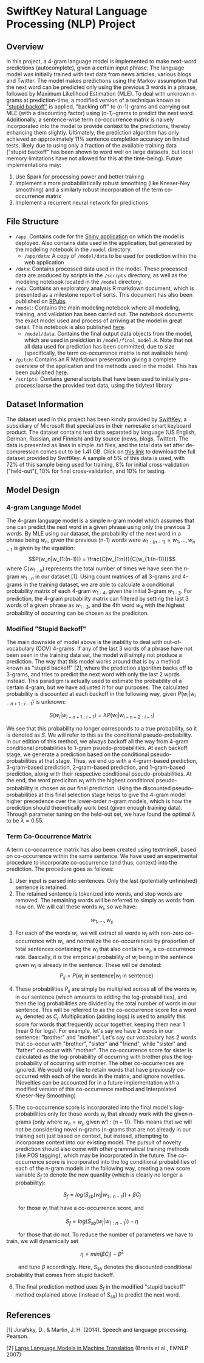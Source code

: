 # SwiftKey Natural Language Processing (NLP) Project

## Overview
In this project, a 4-gram language model is implemented to make next-word predictions (autocomplete), given a certain input phrase. The language model was initially trained with text data from news articles, various blogs and Twitter. The model makes predictions using the Markov assumption that the next word can be predicted only using the previous 3 words in a phrase, followed by Maximum Likelihood Estimation (MLE). To deal with unknown n-grams at prediction-time, a modified version of a technique known as ["stupid backoff"](https://aclanthology.org/D07-1090.pdf) is applied, "backing off" to (n-1)-grams and carrying out MLE (with a discounting factor) using (n-1)-grams to predict the next word. Additionally, a sentence-wise term co-occurrence matrix is naively incorporated into the model to provide context to the predictions, thereby enhancing them slightly. Ultimately, the prediction algorithm has only achieved an approximately 11% sentence completion accuracy on limited tests, likely due to using only a fraction of the available training data ("stupid backoff" has been shown to word well on large datasets, but local memory limitations have not allowed for this at the time-being). Future implementations may: 

1. Use Spark for processing power and better training
2. Implement a more probabilistically robust smoothing (like Kneser-Ney smoothing) and a similarly robust incorporation of the term co-occurrence matrix
3. Implement a recurrent neural network for predictions


## File Structure

- `/app`: Contains code for the [Shiny application](https://akota64.shinyapps.io/Autocomplete_Application) on which the model is deployed. Also contains data used in the application, but generated by the modeling notebook in the `/model` directory.
  - `/app/data`: A copy of `/model/data` to be used for prediction within the web application
- `/data`: Contains processed data used in the model. These processed data are produced by scripts in the `/scripts` directory, as well as the modeling notebook located in the `/model` directory.
- `/eda`: Contains an exploratory analysis R markdown document, which is presented as a milestone report of sorts. This document has also been published on [RPubs](https://rpubs.com/imak64/932787).
- `/model`: Contains the main modeling notebook where all modeling, training, and validation has been carried out. The notebook documents the exact model used and process of arriving at the model in great detail. This notebook is also published [here](https://rpubs.com/imak64/935112).
  - `/model/data`: Contains the final output data objects from the model, which are used in preidction in `/model/final_model.R`. Note that not all data used for prediction has been committed, due to size (specifically, the term co-occurrence matrix is not available here)
- `/pitch`: Contains an R Markdown presentation giving a complete overview of the application and the methods used in the model. This has been published [here](https://rpubs.com/imak64/933651).
- `/scripts`: Contains general scripts that have been used to initially pre-process/parse the provided text data, using the tidytext library


## Dataset Information
The dataset used in this project has been kindly provided by [SwiftKey](https://www.microsoft.com/en-us/swiftkey?activetab=pivot_1%3aprimaryr2), a subsidiary of Microsoft that specializes in their namesake smart keyboard product. The dataset contains text data separated by language (US English, German, Russian, and Finnish) and by source (news, blogs, Twitter). The data is presented as lines in simple .txt files, and the total data set after de-compression comes out to be 1.41 GB. Click on [this link](https://d396qusza40orc.cloudfront.net/dsscapstone/dataset/Coursera-SwiftKey.zip) to download the full dataset provided by SwiftKey. A sample of 5% of this data is used, with 72% of this sample being used for training, 8% for initial cross-validation ("held-out"), 10% for final cross-validation, and 10% for testing.

## Model Design
### 4-gram Language Model
The 4-gram language model is a simple n-gram model which assumes that one can predict the next word in a given phrase using only the previous 3 words. By MLE using our dataset, the probability of the next word in a phrase being $w_n$, given the previous (n-1) words were $w_{1:(n-1)} = w_1, \dots, w_{n-1}$ is given by the equation:
$$P(w_n|w_{1:(n-1)}) = \frac{C(w_{1:n})}{C(w_{1:(n-1)})}$$
where $C(w_{1:n})$ represents the total number of times we have seen the n-gram $w_{1:n}$ in our dataset [1]. Using count matrices of all 3-grams and 4-grams in the training dataset, we are able to calculate a conditional probability matrix of each 4-gram $w_{1:4}$, given the initial 3-gram $w_{1:3}$. For prediction, the 4-gram probability matrix can filtered by setting the last 3 words of a given phrase as $w_{1:3}$, and the 4th word $w_4$ with the highest probability of occurring can be chosen as the prediciton.

### Modified "Stupid Backoff"
The main downside of model above is the inability to deal with out-of-vocabulary (OOV) 4-grams. If any of the last 3 words of a phrase have not been seen in the training data set, the model will simply not produce a prediction. The way that this model works around that is by a method known as "stupid backoff" [2], where the prediction algorithm backs off to 3-grams, and tries to predict the next word with only the last 2 words instead. This paradigm is actually used to estimate the probability of a certain 4-gram, but we have adjusted it for our purposes. The calculated probability is discounted at each backoff in the following way, given $P(w_i|w_{i-n+1:i-1})$ is unknown:

$$S(w_i|w_{i-n+1:i-1}) = \lambda P(w_i|w_{i-n+2:i-1})$$

We see that this probability no longer corresponds to a true probability, so it is denoted as $S$. We will refer to this as the conditional pseudo-probability. In our edition of this method, we always backoff all the way from 4-gram conditional probabilities to 1-gram psuedo-probabilities. At each backoff stage, we generate a prediction based on the conditional pseudo-probabilities at that stage. Thus, we end up with a 4-gram-based prediction, 3-gram-based prediction, 2-gram-based prediction, and 1-gram-based prediction, along with their respective conditional pseudo-probabilities. At the end, the word prediciton $w_i$ with the highest conditional pseudo-probability is chosen as our final prediction. Using the discounted pseudo-probabilities at this final selection stage helps to give the 4-gram model higher precedence over the lower-order n-gram models, which is how the prediction should theoretically work best (given enough training data). Through parameter tuning on the held-out set, we have found the optimal $\lambda$ to be $\lambda = 0.55$.

### Term Co-Occurrence Matrix
A term co-occurrence matrix has also been created using textmineR, based on co-occurrence within the same sentence. We have used an experimental procedure to incorporate co-occurrence (and thus, context) into the prediction. The procedure goes as follows:

1. User input is parsed into sentences. Only the last (potentially unfinished) sentence is retained.
2. The retained sentence is tokenized into words, and stop words are removed. The remaining words will be referred to simply as words from now on. We will call these words $w_i$, so we have:

$$w_1, \dots , w_c$$

3. For each of the words $w_i$, we will extract all words $w_j$ with non-zero co-occurrence with $w_i$, and normalize the co-occurrences by proportion of total sentences containing the $w_i$ that also contains $w_j$, a co-occurrence rate. Basically, it is the empirical probability of $w_j$ being in the sentence given $w_i$ is already in the sentence. These will be denoted:
$$P_{ij} = P(w_j \text{ in sentence}|w_i \text{ in sentence})$$

4. These probabilities $P_{ij}$ are simply be multiplied across all of the words $w_i$ in our sentence (which amounts to adding the log-probabilities), and then the log probabilities are divided by the total number of words in our sentence. This will be referred to as the co-occurrence score for a word $w_j$, denoted as $C_j$. Multiplication (adding logs) is used to amplify this score for words that frequently occur together, keeping them near 1 (near 0 for logs). For example, let's say we have 2 words in our sentence: "brother" and "mother". Let's say our vocabulary has 2 words that co-occur with "brother", "sister" and "friend", while "sister" and "father" co-occur with "mother". The co-occurrence score for sister is calculated as the log-probability of occurring with brother plus the log-probability of occurring with mother. The other co-occurrences are ignored. We would only like to retain words that have previously co-occurred with each of the words in the matrix, and ignore novelties. (Novelties can be accounted for in a future implementation with a modified version of this co-occurrence method and Interpolated Kneser-Ney Smoothing)

5. The co-occurrence score is incorporated into the final model's log-probabilities only for those words $w_j$ that already work with the given n-grams (only where $w_n=w_j$, given $w{1:(n-1)}$). This means that we will not be considering novel n-grams (n-grams that are not already in our training set) just based on context, but instead, attempting to incorporate context into our existing model. The pursuit of novelty prediction should also come with other grammatical training methods (like POS tagging), which may be incorporated in the future. The co-occurrence score is incorporated into the log conditional probabilities of each of the n-gram models in the following way, creating a new score variable $S_f$ to denote the new quantity (which is clearly no longer a probability):

$$S_f = log(S_{sb}(w_j|w_{1:n-1})) + \beta C_j$$

&nbsp; &nbsp; &nbsp; &nbsp; for those $w_j$ that have a co-occurrence score, and

$$S_f = log(S_{sb}(w_j|w_{1:n-1})) + \eta$$

&nbsp; &nbsp; &nbsp; &nbsp; for those that do not. To reduce the number of parameters we have to train, we will dynamically set

$$\eta = min(\beta C_j)-\beta^2$$

&nbsp; &nbsp; &nbsp; &nbsp; and tune $\beta$ accordingly. Here, $S_{sb}$ denotes the discounted conditional probability that comes from stupid backoff.

6. The final prediction method uses $S_f$ in the modified "stupid backoff" method explained above (instead of $S_{sb}$) to predict the next word.

## References

[1] Jurafsky, D., &amp; Martin, J. H. (2014). Speech and language processing. Pearson. 

[2] [Large Language Models in Machine Translation](https://aclanthology.org/D07-1090) (Brants et al., EMNLP 2007)
